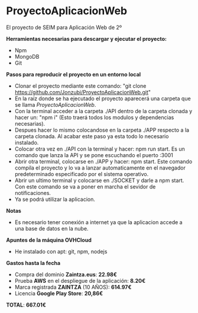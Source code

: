 # ProyectoAplicacionWeb
El proyecto de SEIM para Aplicación Web de 2º

**Herramientas necesarias para descargar y ejecutar el proyecto:**

- Npm
- MongoDB
- Git 

**Pasos para reproducir el proyecto en un entorno local**

- Clonar el proyecto mediante este comando: "git clone https://github.com/Jonzubi/ProyectoAplicacionWeb.git"
- En la raíz donde se ha ejecutado el proyecto aparecerá una carpeta que se llama *ProyectoAplicacionWeb*.
- Con la terminal acceder a la carpeta ./API dentro de la carpeta clonada y hacer un: "npm i" (Esto traerá todos los modulos y dependencias necesarias).
- Despues hacer lo mismo colocandose en la carpeta ./APP respecto a la carpeta clonada. Al acabar este paso ya esta todo lo necesario instalado.
- Colocar otra vez en ./API con la terminal y hacer: npm run start. Es un comando que lanza la API y se pone escuchando el puerto :3001
- Abrir otra terminal, colocarse en ./APP y hacer: npm start. Este comando compila el proyecto y lo va a lanzar automaticamente en el navegador predeterminado especificado por el sistema operativo.
- Abrir un ultimo terminal y colocarse en ./SOCKET y darle a npm start. Con este comando se va a poner en marcha el sevidor de notificaciones.
- Ya se podrá utilizar la aplicacion.

**Notas**

- Es necesario tener conexión a internet ya que la aplicacion accede a una base de datos en la nube.

**Apuntes de la máquina OVHCloud**

- He instalado con apt: git, npm, nodejs

**Gastos hasta la fecha**

- Compra del dominio **Zaintza.eus**: **22.98€**
- Prueba **AWS** en el despliegue de la aplicación: **8.20€**
- Marca registrada **ZAINTZA** (10 AÑOS): **614.97€**
- Licencia **Google Play Store**: **20,86€**

**TOTAL**: **667.01€**
